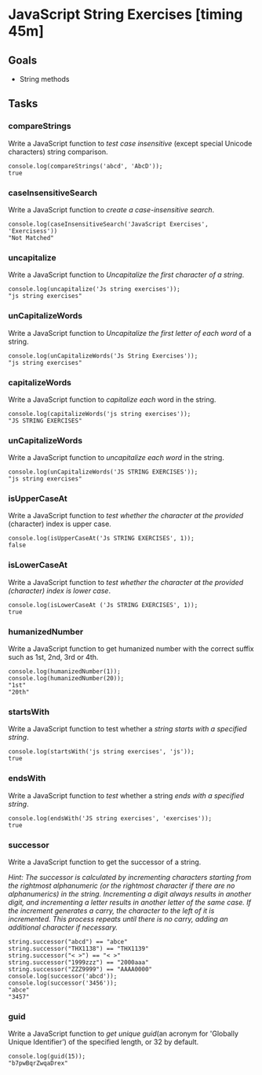# JavaScript String Exercises [timing 45m]

## Goals

- String methods

## Tasks

### compareStrings

Write a JavaScript function to *test case insensitive* (except special Unicode characters) string comparison.

    console.log(compareStrings('abcd', 'AbcD'));
    true

### caseInsensitiveSearch

Write a JavaScript function to *create a case-insensitive search*.

    console.log(caseInsensitiveSearch('JavaScript Exercises', 'Exercisess'))
    "Not Matched"

### uncapitalize

Write a JavaScript function to *Uncapitalize the first character of a string*.

    console.log(uncapitalize('Js string exercises'));
    "js string exercises"

### unCapitalizeWords

Write a JavaScript function to *Uncapitalize the first letter of each word* of a string.

    console.log(unCapitalizeWords('Js String Exercises'));
    "js string exercises"

### capitalizeWords

Write a JavaScript function to *capitalize each* word in the string.

    console.log(capitalizeWords('js string exercises'));
    "JS STRING EXERCISES"

### unCapitalizeWords

Write a JavaScript function to *uncapitalize each word* in the string.

    console.log(unCapitalizeWords('JS STRING EXERCISES'));
    "js string exercises"

### isUpperCaseAt

Write a JavaScript function to *test whether the character at the provided* (character) index is upper case.

    console.log(isUpperCaseAt('Js STRING EXERCISES', 1));
    false

### isLowerCaseAt

Write a JavaScript function to *test whether the character at the provided (character) index is lower case*.

    console.log(isLowerCaseAt ('Js STRING EXERCISES', 1));
    true

### humanizedNumber

Write a JavaScript function to get humanized number with the correct suffix such as 1st, 2nd, 3rd or 4th.

    console.log(humanizedNumber(1));
    console.log(humanizedNumber(20));
    "1st"
    "20th"

### startsWith

Write a JavaScript function to test whether a *string starts with a specified string*.

    console.log(startsWith('js string exercises', 'js'));
    true

### endsWith

Write a JavaScript function to *test* whether a string *ends with a specified string*.

    console.log(endsWith('JS string exercises', 'exercises'));
    true

### successor

Write a JavaScript function to get the successor of a string.

*Hint: The successor is calculated by incrementing characters starting from the rightmost alphanumeric (or the rightmost character if there are no alphanumerics) in the string. Incrementing a digit always results in another digit, and incrementing a letter results in another letter of the same case. If the increment generates a carry, the character to the left of it is incremented. This process repeats until there is no carry, adding an additional character if necessary.*

    string.successor("abcd") == "abce"
    string.successor("THX1138") == "THX1139"
    string.successor("< >") == "< >"
    string.successor("1999zzz") == "2000aaa"
    string.successor("ZZZ9999") == "AAAA0000"
    console.log(successor('abcd'));
    console.log(successor('3456'));
    "abce"
    "3457"


### guid

Write a JavaScript function to *get unique guid*(an acronym for 'Globally Unique Identifier’) of the specified length, or 32 by default.

    console.log(guid(15));
    "b7pwBqrZwqaDrex"
